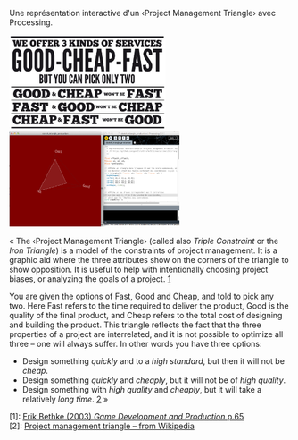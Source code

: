 Une représentation interactive d'un ‹Project Management Triangle› avec Processing.

<img src="data/good-cheap-fast.png" height="170" alt="We offer 3 kinds of services: Good-Cheap-Fast, but you can only pick two" > <img src="data/good-cheap-fast-interactive.png" height="170" alt="Production Triangle in 3D and interactive" >

« The ‹Project Management Triangle› (called also _Triple Constraint_ or the _Iron Triangle_) is a model of the constraints of project management. It is a graphic aid where the three attributes show on the corners of the triangle to show opposition. It is useful to help with intentionally choosing project biases, or analyzing the goals of a project. [1]

You are given the options of Fast, Good and Cheap, and told to pick any two. Here Fast refers to the time required to deliver the product, Good is the quality of the final product, and Cheap refers to the total cost of designing and building the product. This triangle reflects the fact that the three properties of a project are interrelated, and it is not possible to optimize all three – one will always suffer. In other words you have three options:

* Design something _quickly_ and to a _high standard_, but then it will not be _cheap_.
* Design something _quickly_ and _cheaply_, but it will not be of _high quality_.
* Design something with _high quality_ and _cheaply_, but it will take a relatively _long time_. [2] »

\[1\]: [Erik Bethke (2003) _Game Development and Production_ p.65][1]  
\[2\]: [Project management triangle – from Wikipedia][2]

[1]: http://books.google.ch/books?id=G7IknwEACAAJ "Erik Bethke (2003). Game Development and Production. p.65."  
[2]: http://en.wikipedia.org/wiki/Project_management_triangle#Example "Project management triangle – from Wikipedia"
